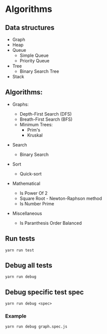 # Algorithms

## Data structures

* Graph
* Heap
* Queue
    * Simple Queue
    * Priority Queue
* Tree
    * Binary Search Tree
* Stack

## Algorithms:

* Graphs:
    * Depth-First Search (DFS)
    * Breath-First Search (BFS)
    * Minimum Trees:
        * Prim's
        * Kruskal

* Search
    * Binary Search

* Sort
    * Quick-sort

* Mathematical
    * Is Power Of 2
    * Square Root - Newton-Raphson method
    * Is Number Prime

* Miscellaneous
    * Is Paranthesis Order Balanced

    

## Run tests

```
yarn run test
```

## Debug all tests

```
yarn run debug
```

## Debug specific test spec

```
yarn run debug <spec>
```

### Example

```
yarn run debug graph.spec.js
```